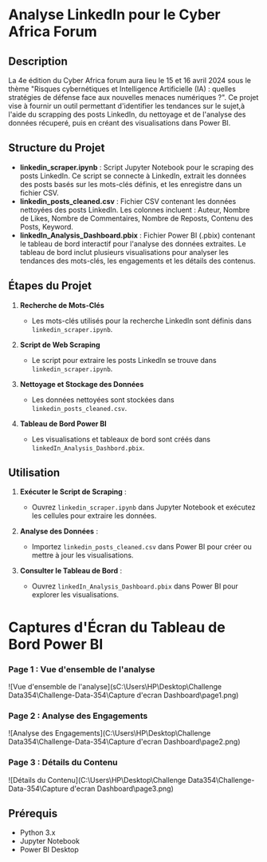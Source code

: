 # Analyse LinkedIn pour le Cyber Africa Forum

## Description

La 4e édition du Cyber Africa forum aura lieu le 15 et 16 avril 2024 sous le 
thème "Risques cybernétiques et Intelligence Artificielle (IA) : quelles stratégies de défense face aux nouvelles menaces numériques ?". 
Ce projet vise à fournir un outil permettant d'identifier les tendances sur le sujet,à l'aide du scrapping des posts LinkedIn, du nettoyage et de l'analyse des données récuperé, puis en créant des visualisations dans Power BI. 

## Structure du Projet

- **linkedin_scraper.ipynb** : Script Jupyter Notebook pour le scraping des posts LinkedIn. Ce script se connecte à LinkedIn, extrait les données des posts basés sur les mots-clés définis, et les enregistre dans un fichier CSV.
- **linkedin_posts_cleaned.csv** : Fichier CSV contenant les données nettoyées des posts LinkedIn. Les colonnes incluent : Auteur, Nombre de Likes, Nombre de Commentaires, Nombre de Reposts, Contenu des Posts, Keyword.
- **linkedIn_Analysis_Dashboard.pbix** : Fichier Power BI (.pbix) contenant le tableau de bord interactif pour l'analyse des données extraites. Le tableau de bord inclut plusieurs visualisations pour analyser les tendances des mots-clés, les engagements et les détails des contenus.


## Étapes du Projet

1. **Recherche de Mots-Clés**
   - Les mots-clés utilisés pour la recherche LinkedIn sont définis dans `linkedin_scraper.ipynb`.

2. **Script de Web Scraping**
   - Le script pour extraire les posts LinkedIn se trouve dans `linkedin_scraper.ipynb`.

3. **Nettoyage et Stockage des Données**
   - Les données nettoyées sont stockées dans `linkedin_posts_cleaned.csv`.

4. **Tableau de Bord Power BI**
   - Les visualisations et tableaux de bord sont créés dans `linkedIn_Analysis_Dashbord.pbix`.



## Utilisation

1. **Exécuter le Script de Scraping** :
   - Ouvrez `linkedin_scraper.ipynb` dans Jupyter Notebook et exécutez les cellules pour extraire les données.

2. **Analyse des Données** :
   - Importez `linkedin_posts_cleaned.csv` dans Power BI pour créer ou mettre à jour les visualisations.

3. **Consulter le Tableau de Bord** :
   - Ouvrez `linkedIn_Analysis_Dashboard.pbix` dans Power BI pour explorer les visualisations.


# Captures d'Écran du Tableau de Bord Power BI

### Page 1 : Vue d'ensemble de l'analyse
![Vue d'ensemble de l'analyse](sC:\Users\HP\Desktop\Challenge Data354\Challenge-Data-354\Capture d'ecran Dashboard\page1.png)

### Page 2 : Analyse des Engagements
![Analyse des Engagements](C:\Users\HP\Desktop\Challenge Data354\Challenge-Data-354\Capture d'ecran Dashboard\page2.png)

### Page 3 : Détails du Contenu
![Détails du Contenu](C:\Users\HP\Desktop\Challenge Data354\Challenge-Data-354\Capture d'ecran Dashboard\page3.png)   


## Prérequis

- Python 3.x
- Jupyter Notebook
- Power BI Desktop




 
